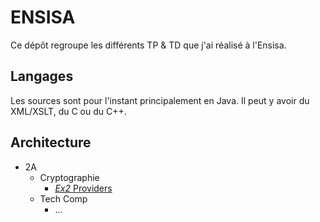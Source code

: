 # ENSISA

Ce dépôt regroupe les différents TP &amp; TD que j'ai réalisé à l'Ensisa.

## Langages

Les sources sont pour l'instant principalement en Java. Il peut y avoir du XML/XSLT, du C ou du C++.

## Architecture

* 2A
  * Cryptographie
    * [ *Ex2* Providers ](https://github.com/Thiktak/ENSISA/tree/master/2A/Cryptographie/TD-init/src/td/exo2)
  * Tech Comp
    * ...
